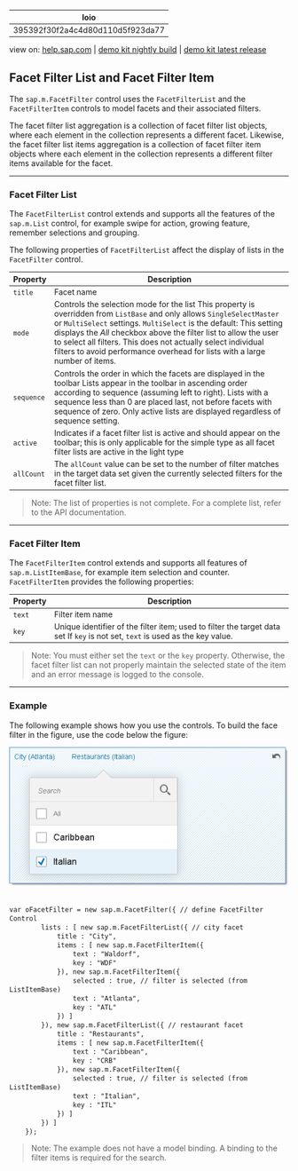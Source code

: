 | loio |
| -----|
| 395392f30f2a4c4d80d110d5f923da77 |

<div id="loio">

view on: [help.sap.com](https://help.sap.com/viewer/DRAFT/3237636b137e43519a20ad5513c49ccb/latest/en-US/395392f30f2a4c4d80d110d5f923da77.html) | [demo kit nightly build](https://openui5nightly.hana.ondemand.com/#/topic/395392f30f2a4c4d80d110d5f923da77) | [demo kit latest release](https://openui5.hana.ondemand.com/#/topic/395392f30f2a4c4d80d110d5f923da77)</div>
<!-- loio395392f30f2a4c4d80d110d5f923da77 -->

## Facet Filter List and Facet Filter Item

The `sap.m.FacetFilter` control uses the `FacetFilterList` and the `FacetFilterItem` controls to model facets and their associated filters.

The facet filter list aggregation is a collection of facet filter list objects, where each element in the collection represents a different facet. Likewise, the facet filter list items aggregation is a collection of facet filter item objects where each element in the collection represents a different filter items available for the facet.

***

### Facet Filter List

The `FacetFilterList` control extends and supports all the features of the `sap.m.List` control, for example swipe for action, growing feature, remember selections and grouping.

The following properties of `FacetFilterList` affect the display of lists in the `FacetFilter` control.

|Property|Description|
|--------|-----------|
|`title`|Facet name|
|`mode`|Controls the selection mode for the list This property is overridden from `ListBase` and only allows `SingleSelectMaster` or `MultiSelect` settings. `MultiSelect` is the default: This setting displays the *All* checkbox above the filter list to allow the user to select all filters. This does not actually select individual filters to avoid performance overhead for lists with a large number of items.|
|`sequence`|Controls the order in which the facets are displayed in the toolbar Lists appear in the toolbar in ascending order according to sequence \(assuming left to right\). Lists with a sequence less than 0 are placed last, not before facets with sequence of zero. Only active lists are displayed regardless of sequence setting.|
|`active`|Indicates if a facet filter list is active and should appear on the toolbar; this is only applicable for the simple type as all facet filter lists are active in the light type|
|`allCount`|The `allCount` value can be set to the number of filter matches in the target data set given the currently selected filters for the facet filter list.|

> Note:
> The list of properties is not complete. For a complete list, refer to the API documentation.
> 
> 

***

### Facet Filter Item

The `FacetFilterItem` control extends and supports all features of `sap.m.ListItemBase`, for example item selection and counter. `FacetFilterItem` provides the following properties:

|Property|Description|
|--------|-----------|
|`text`|Filter item name|
|`key`|Unique identifier of the filter item; used to filter the target data set If `key` is not set, `text` is used as the key value.|

> Note:
> You must either set the `text` or the `key` property. Otherwise, the facet filter list can not properly maintain the selected state of the item and an error message is logged to the console.
> 
> 

***

### Example

The following example shows how you use the controls. To build the face filter in the figure, use the code below the figure:

![](loio118e5d5c01ed49ccbf00c174e87c416a_LowRes.png)

```lang-js
    
var oFacetFilter = new sap.m.FacetFilter({ // define FacetFilter Control
        lists : [ new sap.m.FacetFilterList({ // city facet
            title : "City",
            items : [ new sap.m.FacetFilterItem({
                text : "Waldorf",
                key : "WDF"
            }), new sap.m.FacetFilterItem({
                selected : true, // filter is selected (from ListItemBase)
                text : "Atlanta",
                key : "ATL"
            }) ]
        }), new sap.m.FacetFilterList({ // restaurant facet
            title : "Restaurants",
            items : [ new sap.m.FacetFilterItem({
                text : "Caribbean",
                key : "CRB"
            }), new sap.m.FacetFilterItem({
                selected : true, // filter is selected (from ListItemBase)
                text : "Italian",
                key : "ITL"
            }) ]
        }) ]
    });

```

> Note:
> The example does not have a model binding. A binding to the filter items is required for the search.
> 
> 

